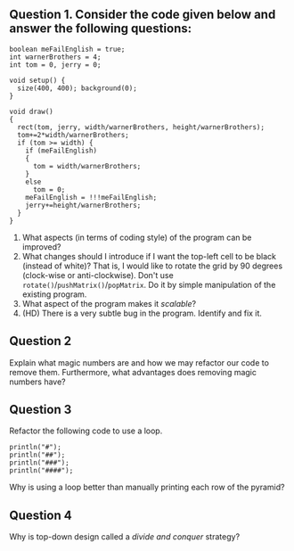 ## Question 1. Consider the code given below and answer the following questions:

```processing
boolean meFailEnglish = true;
int warnerBrothers = 4;
int tom = 0, jerry = 0;

void setup() {
  size(400, 400); background(0);
}

void draw() 
{
  rect(tom, jerry, width/warnerBrothers, height/warnerBrothers);
  tom+=2*width/warnerBrothers;
  if (tom >= width) {
    if (meFailEnglish)
    {
      tom = width/warnerBrothers;
    } 
    else
      tom = 0;
    meFailEnglish = !!!meFailEnglish;
    jerry+=height/warnerBrothers;
  }
}
```

1. What aspects (in terms of coding style) of the program can be improved?
2. What changes should I introduce if I want the top-left cell to be black (instead of white)? That is, I would like to rotate the grid by 90 degrees (clock-wise or anti-clockwise). Don't use `rotate()`/`pushMatrix()`/`popMatrix`. Do it by simple manipulation of the existing program.
3. What aspect of the program makes it *scalable*?
4. (HD) There is a very subtle bug in the program. Identify and fix it.

<!--
```java
final int N = 4;
boolean flag = true; //start white cell at offset 0 or 1
float x = 0;
float y = 0;
float cellWidth, cellHeight;

void setup() {
  size(423, 371);
  cellWidth = width*1.0/N;
  cellHeight = height*1.0/N;
  background(0);
}

void draw() {
  drawGrid();
}

void drawGrid() {
  rect(x, y, cellWidth, cellHeight);
  x+=2*cellWidth;
  if (x >= width) { //overflow
    y+=cellHeight;//next row
    if (flag) { //start at offset 1
      x = cellWidth;
    } else { //or offset 0
      x = 0;
    }
    flag = !flag; //flip for next time
  }
}
```
-->

## Question 2

Explain what magic numbers are and how we may refactor our code to remove them.
Furthermore, what advantages does removing magic numbers have?

## Question 3

Refactor the following code to use a loop.

```processing
println("#");
println("##");
println("###");
println("####");
```

Why is using a loop better than manually printing each row of the pyramid?

## Question 4

Why is top-down design called a *divide and conquer* strategy?
